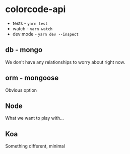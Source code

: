 # colorcode-api

* tests - `yarn test`
* watch - `yarn watch`
* dev mode - `yarn dev --inspect`


## db - mongo

We don't have any relationships to worry about right now.


## orm - mongoose

Obvious option


## Node

What we want to play with...


## Koa

Something different, minimal
